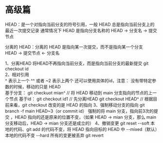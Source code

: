 # 高级篇  
HEAD：是一个对指向当前分支的符号引用，一般 HEAD 总是指向当前分支上的最近一次提交记录
通常情况下 HEAD 是指向分支名称的
HEAD -> 分支名 -> 提交节点

分离的 HEAD：分离的 HEAD 是指向某一次提交，而不是指向某一个分支  
HEAD -> 提交节点 <- 分支名

1、分离HEAD 
将HEAD不再指向当前分支，而是指向当前分支的最新提交 git checkout id  
2、相对引用  
^ 表示上一个 ^^ 或者 ~2 表示上两个 还可以使用具体的id，注意： 没有带特定参数的时候，移动的只是 HEAD  
基于分支：
git checkuot mian^ // 将 HEAD 移动到 main 分支指向的节点的上一个节点
基于id：
git checkout id1 // 先分离HEAD
git checkout HEAD^
// 根据目前来看，git checkout 改变的是 HEAD 的指向
3、强制移动分支的指向
git branch -f main HEAD~3（or commit id） 强制的将 main 分支，指向前3次的提交 ，HEAD 指向的还是原来的位置不变，（如果 HEAD -> mian 分支，那么 main 分支移动后，HEAD -> mian 分支还是成立的）
4、撤销变更
git reset 
  --soft 本地的代码、git add 的代码不变，将 HEAD 指向目标的 HEAD 中
  --mixed（默认）本地的代码不变
  --hard 所有的变更被丢弃
git revert 